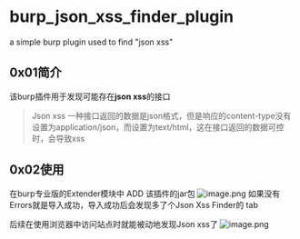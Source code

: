 # burp_json_xss_finder_plugin
a simple burp plugin used to find "json xss"
## 0x01简介
该burp插件用于发现可能存在**json xss**的接口
> Json xss 一种接口返回的数据是json格式，但是响应的content-type没有设置为application/json，而设置为text/html，这在接口返回的数据可控时，会导致xss


## 0x02使用
在burp专业版的Extender模块中 ADD 该插件的jar包
![image.png](https://cdn.nlark.com/yuque/0/2022/png/22550391/1667403515114-f745b2ca-423a-4321-adb3-4b7a8893bf7a.png#clientId=u503c86b5-cbb2-4&crop=0&crop=0&crop=1&crop=1&from=paste&height=587&id=uc9d272f6&margin=%5Bobject%20Object%5D&name=image.png&originHeight=1174&originWidth=2522&originalType=binary&ratio=1&rotation=0&showTitle=false&size=98292&status=done&style=none&taskId=u0a36a93a-4f7a-46fc-bbc3-8803c65099b&title=&width=1261)
如果没有Errors就是导入成功，导入成功后会发现多了个Json Xss Finder的 tab

后续在使用浏览器中访问站点时就能被动地发现Json xss了
![image.png](https://cdn.nlark.com/yuque/0/2022/png/22550391/1667403657546-731b5700-014b-4a54-a74f-e1fdaea26f65.png#clientId=u503c86b5-cbb2-4&crop=0&crop=0&crop=1&crop=1&from=paste&height=818&id=u01d63617&margin=%5Bobject%20Object%5D&name=image.png&originHeight=1636&originWidth=2540&originalType=binary&ratio=1&rotation=0&showTitle=false&size=165427&status=done&style=none&taskId=u2dd63d43-1921-49e6-a78d-ce6b1c7b0bc&title=&width=1270)